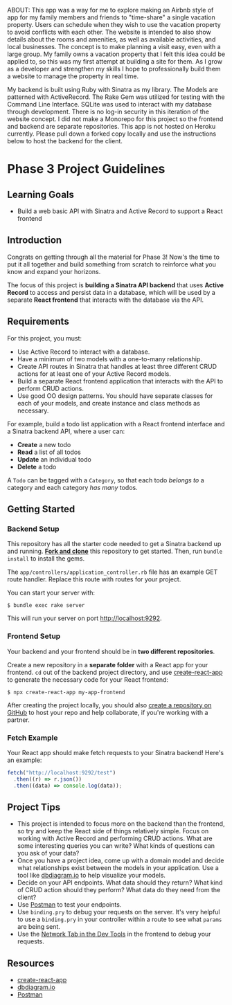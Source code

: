 ABOUT:
This app was a way for me to explore making an Airbnb style of app for my family members and friends to "time-share" a single vacation property. Users can schedule when they wish to use the vacation property to avoid conflicts with each other. The website is intended to also show details about the rooms and amenities, as well as available activities, and local businesses. The concept is to make planning a visit easy, even with a large group. My family owns a vacation property that I felt this idea could be applied to, so this was my first attempt at building a site for them. As I grow as a developer and strengthen my skills I hope to professionally build them a website to manage the property in real time.

My backend is built using Ruby with Sinatra as my library. The Models are patterned with ActiveRecord. The Rake Gem was utilized for testing with the Command Line Interface. SQLite was used to interact with my database through development. There is no log-in security in this iteration of the website concept. I did not make a Monorepo for this project so the frontend and backend are separate repositories. This app is not hosted on Heroku currently. Please pull down a forked copy locally and use the instructions below to host the backend for the client.


# Phase 3 Project Guidelines

## Learning Goals

- Build a web basic API with Sinatra and Active Record to support a React
  frontend

## Introduction

Congrats on getting through all the material for Phase 3! Now's the time to put
it all together and build something from scratch to reinforce what you know and
expand your horizons.

The focus of this project is **building a Sinatra API backend** that uses
**Active Record** to access and persist data in a database, which will be used
by a separate **React frontend** that interacts with the database via the API.

## Requirements

For this project, you must:

- Use Active Record to interact with a database.
- Have a minimum of two models with a one-to-many relationship.
- Create API routes in Sinatra that handles at least three different CRUD
  actions for at least one of your Active Record models.
- Build a separate React frontend application that interacts with the API to
  perform CRUD actions.
- Use good OO design patterns. You should have separate classes for each of your
  models, and create instance and class methods as necessary.

For example, build a todo list application with a React frontend interface and a
Sinatra backend API, where a user can:

- **Create** a new todo
- **Read** a list of all todos
- **Update** an individual todo
- **Delete** a todo

A `Todo` can be tagged with a `Category`, so that each todo _belongs to_ a
category and each category _has many_ todos.

## Getting Started

### Backend Setup

This repository has all the starter code needed to get a Sinatra backend up and
running. [**Fork and clone**][fork link] this repository to get started. Then, run
`bundle install` to install the gems.

[fork link]: https://github.com/learn-co-curriculum/phase-3-sinatra-react-project/fork

The `app/controllers/application_controller.rb` file has an example GET route
handler. Replace this route with routes for your project.

You can start your server with:

```console
$ bundle exec rake server
```

This will run your server on port
[http://localhost:9292](http://localhost:9292).

### Frontend Setup

Your backend and your frontend should be in **two different repositories**.

Create a new repository in a **separate folder** with a React app for your
frontend. `cd` out of the backend project directory, and use
[create-react-app][] to generate the necessary code for your React frontend:

```console
$ npx create-react-app my-app-frontend
```

After creating the project locally, you should also
[create a repository on GitHub][create repo] to host your repo and help
collaborate, if you're working with a partner.

### Fetch Example

Your React app should make fetch requests to your Sinatra backend! Here's an
example:

```js
fetch("http://localhost:9292/test")
  .then((r) => r.json())
  .then((data) => console.log(data));
```

## Project Tips

- This project is intended to focus more on the backend than the frontend, so
  try and keep the React side of things relatively simple. Focus on working with
  Active Record and performing CRUD actions. What are some interesting queries you can write? What kinds of questions can you ask of your data?
- Once you have a project idea, come up with a domain model and decide what
  relationships exist between the models in your application. Use a tool like
  [dbdiagram.io][] to help visualize your models.
- Decide on your API endpoints. What data should they return? What kind of CRUD
  action should they perform? What data do they need from the client?
- Use [Postman][postman download] to test your endpoints.
- Use `binding.pry` to debug your requests on the server. It's very helpful to use a
  `binding.pry` in your controller within a route to see what `params` are being
  sent.
- Use the [Network Tab in the Dev Tools][network tab] in the frontend to debug
  your requests.

## Resources

- [create-react-app][]
- [dbdiagram.io][]
- [Postman][postman download]

[create-react-app]: https://create-react-app.dev/docs/getting-started
[create repo]: https://docs.github.com/en/get-started/quickstart/create-a-repo
[dbdiagram.io]: https://dbdiagram.io/
[postman download]: https://www.postman.com/downloads/
[network tab]: https://developer.chrome.com/docs/devtools/network/

<!-- MY NOTES -->
<!-- Anticipated Steps:
Clone both frontend and backend files down
Open the main directory in a terminal and run bundle install
Open a second terminal for the frontend
Run npm i && npm start for frontend in the first terminal and open in browser
Run bundle exec rake server for the backend in the second terminal and open in browser
*Figure out the models and migrations diagram before coding
Open a third terminal to the project directory to run commands
Run bundle exec rake db:create_migration NAME=create_examples for the corresponding migrations
Write the migration table logic in the migration file
Create the files for the models
Set up Active Record Associations
Set up seed file
Run bundle exec rake db:migrate to load up the tables
Run bundle exec rake db:migrate:status to verify all tables are Up
Run bundle exec rake db:seed
Work on associate methods logic
Work on CRUD methods
Set up buttons and forms on the front end to interact with the tables
Work on css for styling -->

<!-- NOTES
You can start your server with:
$ bundle exec rake server
This will run your server on port http://localhost:9292


Your React app should make fetch requests to your Sinatra backend!

fetch example:
fetch("http://localhost:9292/test")
  .then((r) => r.json())
  .then((data) => console.log(data)); -->

  <!-- DIAGRAM
                                                    Hotels 
                                              has_many reservations
                                                  id: integer
                                                  name: string
                                                  address: string
                                                  fireplaces: integer
                                                  rooms: integer
                                                  max_guests: integer
                                                  has_modern_amenities: boolean
                                                  is_lakeside: boolean
                                                          |
                                                          |				
                                                          |						
                                                          |								
       										                        belongs_to :hotels											
										                              belongs_to :guests											
has_many :reservations					                  belongs_to :rooms			              		  has_many :reservations
has_many :rooms, through::reservations			              |							                    has_many :guests, through::reservations
						 |                                            |                                               |
          Guests  	- 	 -  	 - 	   -  	 -    -   -  Reservations    -       -      -      -       -	Rooms
          id: integer						                    id: integer					                            id: integer	
          first_name: string				  	            guest_id: integer				                        floor_num: integer	
          last_name: string				    	            room_id: integer			                          num_of_beds: integer
          party_size: integer			    	            hotel_id: integer				                        bed_size: string	
          reason_for_stay: string		                date_start: integer			                        has_ensuite: boolean
                                                    date_end: integer
                                                    is_available: boolean
	 -->
